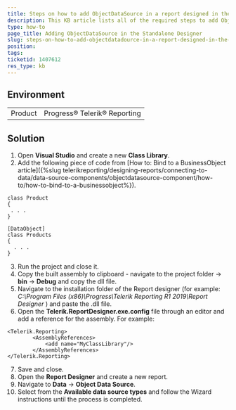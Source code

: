 ```yaml
---
title: Steps on how to add ObjectDataSource in a report designed in the Standalone Designer
description: This KB article lists all of the required steps to add ObjectDataSource Component in the Standalone Designer.
type: how-to
page_title: Adding ObjectDataSource in the Standalone Designer
slug: steps-on-how-to-add-objectdatadource-in-a-report-designed-in-the-standalone-designer
position: 
tags: 
ticketid: 1407612
res_type: kb
---
```


## Environment
<table>
    <tbody>
	    <tr>
	    	<td>Product</td>
	    	<td>Progress® Telerik® Reporting</td>
	    </tr>
    </tbody>
</table>


## Solution
1. Open **Visual Studio** and create a new **Class Library**.
2. Add the following piece of code from [How to: Bind to a BusinessObject article]({%slug telerikreporting/designing-reports/connecting-to-data/data-source-components/objectdatasource-component/how-to/how-to-bind-to-a-businessobject%}).

```CSharp
class Product
{
 . . .
}
 
[DataObject]
class Products
{
  . . .
}
```
3. Run the project and close it.
4. Copy the built assembly to clipboard - navigate to the project folder -> **bin** -> **Debug** and copy the dll file.
5. Navigate to the installation folder of the Report designer (for example: *C:\Program Files (x86)\Progress\Telerik Reporting R1 2019\Report Designer* ) and paste the .dll file.
6. Open the **Telerik.ReportDesigner.exe.config** file through an editor and add a reference for the assembly. For example:

```
<Telerik.Reporting>
        <AssemblyReferences>
            <add name="MyClassLibrary"/>
        </AssemblyReferences>
</Telerik.Reporting>
```
7. Save and close.
8. Open the **Report Designer** and create a new report.
9. Navigate to **Data** -> **Object Data Source**.
10. Select from the **Available data source types** and follow the Wizard instructions until the process is completed.
